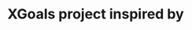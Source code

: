 # XGoals project inspired by
[](https://github.com/iandragulet/xG_Model_Workflow/blob/main/xG_model_part1.ipynb)
